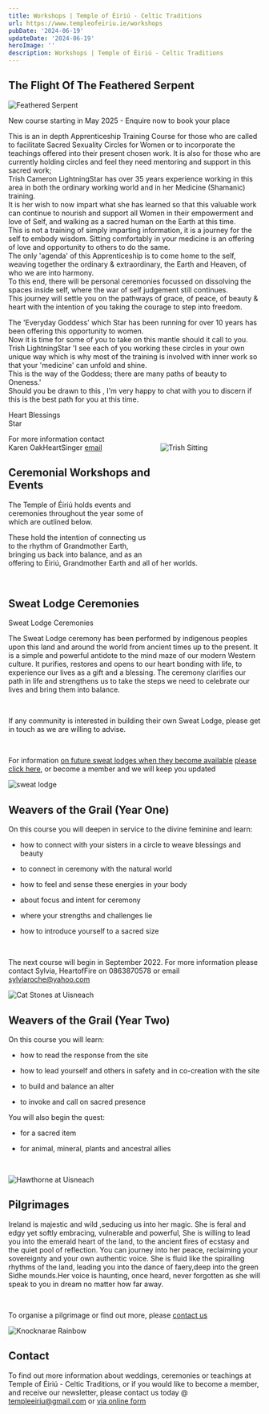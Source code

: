 ```yaml
---
title: Workshops | Temple of Éiriú - Celtic Traditions
url: https://www.templeofeiriu.ie/workshops
pubDate: '2024-06-19'
updateDate: '2024-06-19'
heroImage: ''
description: Workshops | Temple of Éiriú - Celtic Traditions
---
```

## The Flight Of The Feathered Serpent

![Feathered Serpent](../images/FeatheredSerpent.jpeg)

New course starting in May 2025 - Enquire now to book your place

This is an in depth Apprenticeship Training Course for those who are called to facilitate Sacred Sexuality Circles for Women or to incorporate the teachings offered into their present chosen work. It is also for those who are currently holding circles and feel they need mentoring and support in this sacred work;  
Trish Cameron LightningStar has over 35 years experience working in this area in both the ordinary working world and in her Medicine (Shamanic) training.  
It is her wish to now impart what she has learned so that this valuable work can continue to nourish and support all Women in their empowerment and love of Self, and walking as a sacred human on the Earth at this time.  
This is not a training of simply imparting information, it is a journey for the self to embody wisdom. Sitting comfortably in your medicine is an offering of love and opportunity to others to do the same.  
The only 'agenda' of this Apprenticeship is to come home to the self, weaving together the ordinary & extraordinary, the Earth and Heaven, of who we are into harmony.  
To this end, there will be personal ceremonies focussed on dissolving the spaces inside self, where the war of self judgement still continues.  
This journey will settle you on the pathways of grace, of peace, of beauty & heart with the intention of you taking the courage to step into freedom.

The 'Everyday Goddess' which Star has been running for over 10 years has been offering this opportunity to women.  
Now it is time for some of you to take on this mantle should it call to you.  
Trish LightningStar 'I see each of you working these circles in your own unique way which is why most of the training is involved with inner work so that your 'medicine' can unfold and shine.  
This is the way of the Goddess; there are many paths of beauty to Oneness.'  
Should you be drawn to this , I'm very happy to chat with you to discern if this is the best path for you at this time.

Heart Blessings  
Star

For more information contact  
Karen OakHeartSinger [email](mailto://templeeiriu@gmail.com)
<span style="display:block; float: right; margin-left: 1em; margin-bottom: 1em; width: 200px; height: 200px; border: 0px solid #0000ff;">
![Trish Sitting](../images/b7499f2ba6.png)
</span>






Ceremonial Workshops and Events
-------------------------------

The Temple of Éiriú holds events and ceremonies throughout the year some of which are outlined below.

These hold the intention of connecting us to the rhythm of Grandmother Earth, bringing us back into balance, and as an offering to Éiriú, Grandmother Earth and all of her worlds.

​

Sweat Lodge Ceremonies
----------------------

Sweat Lodge Ceremonies

The Sweat Lodge ceremony has been performed by indigenous peoples upon this land and around the world from ancient times up to the present. It is a simple and powerful antidote to the mind maze of our modern Western culture. It purifies, restores and opens to our heart bonding with life, to experience our lives as a gift and a blessing. The ceremony clarifies our path in life and strengthens us to take the steps we need to celebrate our lives and bring them into balance.

​

If any community is interested in building their own Sweat Lodge, please get in touch as we are willing to advise.

​

For information [on future sweat lodges when they become available](https://www.templeofeiriu.ie/workshops) [please click here](https://www.templeofeiriu.ie/workshops), or become a member and we will keep you updated

![sweat lodge](../images/Sweatlodge.jpg)

Weavers of the Grail (Year One)
-------------------------------

On this course you will deepen in service to the divine feminine and learn:

*   how to connect with your sisters in a circle to weave blessings and beauty
    
*   to connect in ceremony with the natural world
    
*   how to feel and sense these energies in your body
    
*   about focus and intent for ceremony
    
*   where your strengths and challenges lie
    
*   how to introduce yourself to a sacred size
    

​

The next course will begin in September 2022. For more information please contact Sylvia, HeartofFire on 0863870578 or email [sylviaroche@yahoo.com](mailto:sylviaroche@yahoo.com)

![Cat Stones at Uisneach](../images/CatStoneUisneach.jpeg)

Weavers of the Grail (Year Two)
-------------------------------

On this course you will learn:

*   how to read the response from the site
    
*   how to lead yourself and others in safety and in co-creation with the site
    
*   to build and balance an alter
    
*   to invoke and call on sacred presence
    

You will also begin the quest:

*   for a sacred item
    
*   for animal, mineral, plants and ancestral allies
    

​

![Hawthorne at Uisneach](../images/HawthorneUisneach.jpeg)

Pilgrimages
-----------

Ireland is majestic and wild ,seducing us into her magic. She is feral and edgy yet softly embracing, vulnerable and powerful, She is willing to lead you into the emerald heart of the land, to the ancient fires of ecstasy and the quiet pool of reflection. You can journey into her peace, reclaiming your sovereignty and your own authentic voice. She is fluid like the spiralling rhythms of the land, leading you into the dance of faery,deep into the green Sidhe mounds.Her voice is haunting, once heard, never forgotten as she will speak to you in dream no matter how far away.

​

To organise a pilgrimage or find out more, please [contact us](mailto:templeofeiriu@yahoo.com)

![Knocknarae Rainbow](../images/KnocknaraeRainbow.jpeg)

<!-- Fire Teachings
--------------

These teachings are for those who hold the earth as sacred and understand the power of fire to transmute and transform. They are designed for us to assess our own internal fire and brings through a message of awakening, hope, creativity and passion.

​

For information on upcoming Fire Teachings please [contact us](https://www.templeofeiriu.ie/)

![Image 29: fire 2.jpg](../images/99e85adf46.jpeg) -->

<!-- Dance of the Animals
--------------------

This will be done with respect, gratitude, and in celebration of the unceasing contribution that our animal brothers and sisters make to our well-being.

​

If you are interested in learning more about this workshop, please contact us @ [templeeiriu@gmail.com](mailto://templeeiriu@gmail.com)

![Image 30: dance of the animals.jpg](../images/545a1d7afe.jpeg)

![Image 31: vision quest.jpg](../images/0c6a16b25c.jpeg) -->


<!-- Awakening Wisdom
----------------

Spring 2023

Women's shamanic wisdom circle. A three part cycle of teachings, focusing on nature's rhythms and expression through the Goddesses of Ireland.   Participants will have an opportunity to receive  teachings, guided shamanic journeying, rituals for personal practice, and shared group experience.

Facilitated by Trish Cameron, also known by her medicine name LightningStar. She is a medicine woman of over thirty years experience within the indigenous traditions of Éiriú (Ireland). Her passion is the reawakening of the ancient wisdom and spirit within the land and the people, with particular focus on the Divine Feminine Energies.

Saturdays 10am-4.30pm,   Feb 11th,   March 25th,   April 22nd,   Ashford, Co Wicklow,

Fee: €210 if booked by Jan 31st/ €240 thereafter   (€40 booking) payments can be in instalments. 

![Image 32: received_1192307294733728 - Edited.png](../images/9daab54128.png) -->

Contact
-------

To find out more information about weddings, ceremonies or teachings at Temple of Éiriú - Celtic Traditions, or if you would like to become a member, and receive our newsletter, please contact us today @ [templeeiriu@gmail.com](mailto://templeeiriu@gmail.com)  or [via online form](/contact-us)
